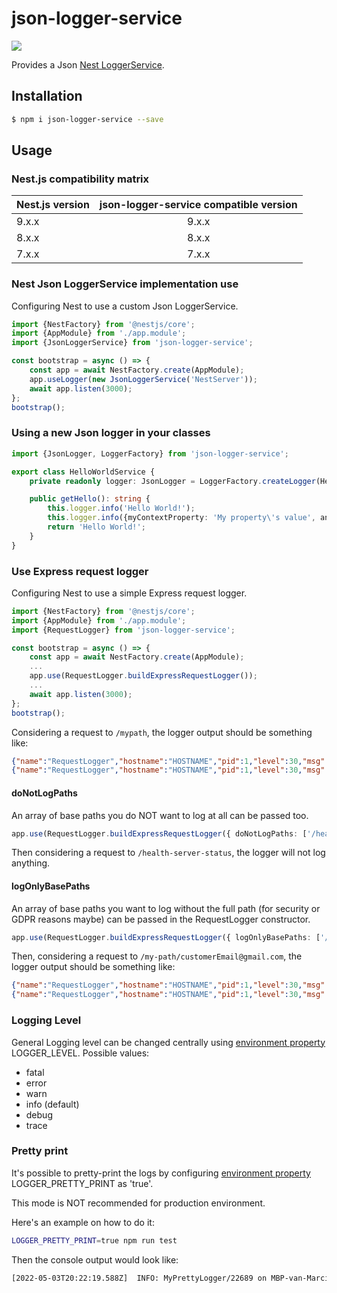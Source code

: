 # json-logger-service 
[![](https://img.shields.io/npm/dm/json-logger-service.svg)](https://www.npmjs.com/package/json-logger-service)

Provides a Json [Nest LoggerService](https://docs.nestjs.com/techniques/logger).

## Installation

```bash
$ npm i json-logger-service --save
```

## Usage

### Nest.js compatibility matrix

| Nest.js version | json-logger-service compatible version |
|-----------------|:--------------------------------------:|
| 9.x.x           |                 9.x.x                  |
| 8.x.x           |                 8.x.x                  |
| 7.x.x           |                 7.x.x                  |


### Nest Json LoggerService implementation use

Configuring Nest to use a custom Json LoggerService.

```typescript
import {NestFactory} from '@nestjs/core';
import {AppModule} from './app.module';
import {JsonLoggerService} from 'json-logger-service';

const bootstrap = async () => {
    const app = await NestFactory.create(AppModule);
    app.useLogger(new JsonLoggerService('NestServer'));
    await app.listen(3000);
};
bootstrap();
```

### Using a new Json logger in your classes

```typescript
import {JsonLogger, LoggerFactory} from 'json-logger-service';

export class HelloWorldService {
    private readonly logger: JsonLogger = LoggerFactory.createLogger(HelloWorldService.name);

    public getHello(): string {
        this.logger.info('Hello World!');
        this.logger.info({myContextProperty: 'My property\'s value', anotherProperty: 'Another value'}, 'Hello World with some context!');
        return 'Hello World!';
    }
}
```

### Use Express request logger

Configuring Nest to use a simple Express request logger.

```typescript
import {NestFactory} from '@nestjs/core';
import {AppModule} from './app.module';
import {RequestLogger} from 'json-logger-service';

const bootstrap = async () => {
    const app = await NestFactory.create(AppModule);
    ...
    app.use(RequestLogger.buildExpressRequestLogger());
    ...
    await app.listen(3000);
};
bootstrap();
```

Considering a request to  `/mypath`, the logger output should be something like:
```json
{"name":"RequestLogger","hostname":"HOSTNAME","pid":1,"level":30,"msg":"Before request GET '/mypath'","time":"2019-12-09T12:10:23.020Z","v":0}
{"name":"RequestLogger","hostname":"HOSTNAME","pid":1,"level":30,"msg":"After request GET '/mypath'","time":"2019-12-09T12:10:23.021Z","v":0}

```

#### doNotLogPaths

An array of base paths you do NOT want to log at all can be passed too.

```typescript
app.use(RequestLogger.buildExpressRequestLogger({ doNotLogPaths: ['/health-server-status'] } as RequestLoggerOptions));
```

Then considering a request to  `/health-server-status`, the logger will not log anything.

#### logOnlyBasePaths

An array of base paths you want to log without the full path (for security or GDPR reasons maybe) can be passed in the RequestLogger constructor.

```typescript
app.use(RequestLogger.buildExpressRequestLogger({ logOnlyBasePaths: ['/my-path'] } as RequestLoggerOptions));
```

Then, considering a request to  `/my-path/customerEmail@gmail.com`, the logger output should be something like:

```json
{"name":"RequestLogger","hostname":"HOSTNAME","pid":1,"level":30,"msg":"Before request GET '/my-path'","time":"2019-12-09T12:10:23.020Z","v":0}
{"name":"RequestLogger","hostname":"HOSTNAME","pid":1,"level":30,"msg":"After request GET '/my-path'","time":"2019-12-09T12:10:23.021Z","v":0}

```

### Logging Level

General Logging level can be changed centrally using [environment property](https://nodejs.dev/learn/how-to-read-environment-variables-from-nodejs) LOGGER_LEVEL.
Possible values: 
- fatal
- error
- warn
- info (default)
- debug
- trace

### Pretty print

It's possible to pretty-print the logs by configuring [environment property](https://nodejs.dev/learn/how-to-read-environment-variables-from-nodejs) LOGGER_PRETTY_PRINT as 'true'. 

This mode is NOT recommended for production environment.

Here's an example on how to do it:
```bash
LOGGER_PRETTY_PRINT=true npm run test
```

Then the console output would look like:

```bash
[2022-05-03T20:22:19.588Z]  INFO: MyPrettyLogger/22689 on MBP-van-Marcio: It works! (env=local)
```